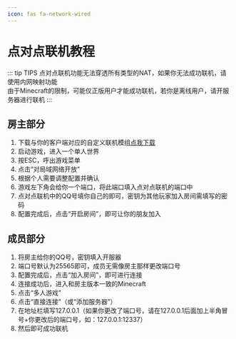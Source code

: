 ```yaml
---
icon: fas fa-network-wired
---
```

# 点对点联机教程

::: tip TIPS
点对点联机功能无法穿透所有类型的NAT，如果你无法成功联机，请使用内网映射功能  
由于Minecraft的限制，可能仅正版用户才能成功联机，若你是离线用户，请开服务器进行联机
:::

## 房主部分

1. 下载与你的客户端对应的自定义联机模组[点我下载](https://www.mcmod.cn/class/2754.html#:~:text=非专用服务器联机游戏)
2. 启动游戏，进入一个单人世界
3. 按ESC，呼出游戏菜单
4. 点击“对局域网络开放”
5. 根据个人需要调整配置并确认
6. 游戏左下角会给你一个端口，将此端口填入点对点联机的端口中
7. 点对点联机中的QQ号填你自己的即可，密钥为其他玩家加入房间需填写的密码
8. 配置完成后，点击“开启房间”，即可让你的朋友加入

## 成员部分

1. 将房主给你的QQ号，密钥填入开服器
2. 端口号默认为25565即可，成员无需像房主那样更改端口号
3. 配置完成后，点击“加入房间”，即可进行连接
4. 连接成功后，进入和房主版本一致的Minecraft
5. 点击“多人游戏”
6. 点击“直接连接”（或“添加服务器”）
7. 在地址栏填写127.0.0.1（如果你更改了端口号，请在127.0.0.1后面加上半角冒号+你更改后的端口号，如：127.0.0.1:12337）
8. 然后即可成功联机